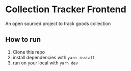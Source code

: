 # Collection Tracker Frontend

An open sourced project to track goods collection

## How to run

1. Clone this repo
2. install dependencies with `yarn install`
3. run on your local with `yarn dev`
